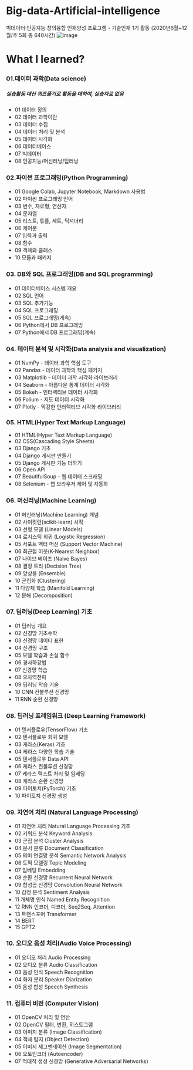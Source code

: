 # Big-data-Artificial-intelligence
빅데이터·인공지능 창의융합 인재양성 프로그램 - 기술인재 1기 활동 (2020년6월~12월/주 5회 총 640시간)
![image](https://user-images.githubusercontent.com/72932028/149349702-eac8e2b0-e147-4c59-99ab-90c514c88546.png)


# What I learned?
### 01.데이터 과학(Data science)
##### 실습활동 대신 퀴즈풀기로 활동을 대하여, 실습자료 없음
* 01 데이터 정의
* 02 데이터 과학이란
* 03 데이터 수집
* 04 데이터 처리 및 분석
* 05 데이터 시각화
* 06 데이터베이스
* 07 빅데이터
* 08 인공지능/머신러닝/딥러닝

### 02.파이썬 프로그래밍(Python Programming)
* 01 Google Colab, Jupyter Notebook, Markdown 사용법
* 02 파이썬 프로그래밍 언어
* 03 변수, 자료형, 연산자
* 04 문자열
* 05 리스트, 튜플, 세트, 딕셔너리
* 06 제어문
* 07 입력과 출력
* 08 함수
* 09 객체와 클래스
* 10 모듈과 패키지

### 03. DB와 SQL 프로그래밍(DB and SQL programming)
* 01 데이터베이스 시스템 개요
* 02 SQL 언어
* 03 SQL 추가기능
* 04 SQL 프로그래밍
* 05 SQL 프로그래밍(계속)
* 06 Python에서 DB 프로그래밍
* 07 Python에서 DB 프로그래밍(계속)

### 04. 데이터 분석 및 시각화(Data analysis and visualization)
* 01 NumPy - 데이터 과학 핵심 도구
* 02 Pandas - 데이터 과학의 핵심 패키지
* 03 Matplotlib - 데이터 과학 시각화 라이브러리
* 04 Seaborn - 아름다운 통계 데이터 시각화
* 05 Bokeh - 인터랙티브 데이터 시각화
* 06 Folium - 지도 데이터 시각화
* 07 Plotly - 막강한 인터랙티브 시각화 라이브러리

### 05. HTML(Hyper Text Markup Language)
* 01 HTML(Hyper Text Markup Language)
* 02 CSS(Cascading Style Sheets)
* 03 Django 기초
* 04 Django 게시판 만들기
* 05 Django 게시판 기능 더하기
* 06 Open API
* 07 BeautifulSoup - 웹 데이터 스크래핑
* 08 Selenium - 웹 브라우저 제어 및 자동화

### 06. 머신러닝(Machine Learning)
* 01 머신러닝(Machine Learning) 개념
* 02 사이킷런(scikit-learn) 시작
* 03 선형 모델 (Linear Models)
* 04 로지스틱 회귀 (Logistic Regression)
* 05 서포트 벡터 머신 (Support Vector Machine)
* 06 최근접 이웃(K-Nearest Neighbor)
* 07 나이브 베이즈 (Naive Bayes)
* 08 결정 트리 (Decision Tree)
* 09 앙상블 (Ensemble)
* 10 군집화 (Clustering)
* 11 다양체 학습 (Manifold Learning)
* 12 분해 (Decomposition)

### 07. 딥러닝(Deep Learning) 기초
* 01 딥러닝 개요
* 02 신경망 기초수학
* 03 신경망 데이터 표현
* 04 신경망 구조
* 05 모델 학습과 손실 함수
* 06 경사하강법
* 07 신경망 학습
* 08 오차역전파
* 09 딥러닝 학습 기술
* 10 CNN 컨볼루션 신경망
* 11 RNN 순환 신경망

### 08. 딥러닝 프레임워크 (Deep Learning Framework)
* 01 텐서플로우(TensorFlow) 기초
* 02 텐서플로우 회귀 모델
* 03 케라스(Keras) 기초
* 04 케라스 다양한 학습 기술
* 05 텐서플로우 Data API
* 06 케라스 컨볼루션 신경망
* 07 케라스 텍스트 처리 및 임베딩
* 08 케라스 순환 신경망
* 09 파이토치(PyTorch) 기초
* 10 파이토치 신경망 생성

### 09. 자연어 처리 (Natural Language Processing)
* 01 자연어 처리 Natural Language Processing 기초
* 02 키워드 분석 Keyword Analysis
* 03 군집 분석 Cluster Analysis
* 04 문서 분류 Document Classification
* 05 의미 연결망 분석 Semantic Network Analysis
* 06 토픽 모델링 Topic Modeling
* 07 임베딩 Embedding
* 08 순환 신경망 Recurrent Neural Network
* 09 합성곱 신경망 Convolution Neural Network
* 10 감정 분석 Sentiment Analysis
* 11 개체명 인식 Named Entity Recognition
* 12 RNN 인코더, 디코더, Seq2Seq, Attention
* 13 트랜스포머 Transformer
* 14 BERT
* 15 GPT2

### 10. 오디오 음성 처리(Audio Voice Processing)
* 01 오디오 처리 Audio Processing
* 02 오디오 분류 Audio Classification
* 03 음성 인식 Speech Recognition
* 04 화자 분리 Speaker Diarization
* 05 음성 합성 Speech Synthesis

### 11. 컴퓨터 비전 (Computer Vision)
* 01 OpenCV 처리 및 연산
* 02 OpenCV 필터, 변환, 히스토그램
* 03 이미지 분류 (Image Classification)
* 04 객체 탐지 (Object Detection)
* 05 이미지 세그멘테이션 (Image Segmentation)
* 06 오토인코더 (Autoencoder)
* 07 적대적 생성 신경망 (Generative Adversarial Networks)
